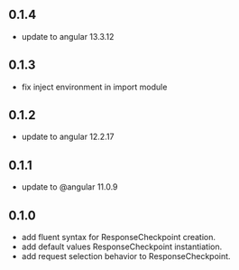 ## 0.1.4

- update to angular 13.3.12

## 0.1.3

- fix inject environment in import module

## 0.1.2

- update to angular 12.2.17

## 0.1.1

- update to @angular 11.0.9

## 0.1.0

- add fluent syntax for ResponseCheckpoint creation.
- add default values ResponseCheckpoint instantiation.
- add request selection behavior to ResponseCheckpoint.
